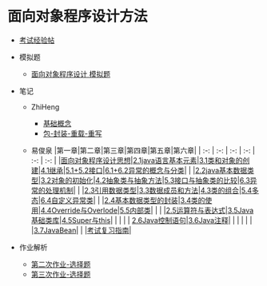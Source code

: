 # 面向对象程序设计方法

- [考试经验帖](docs/课内笔记/大二上/面向对象程序设计方法/考试经验帖.md)
  
- 模拟题
  - [面向对象程序设计 模拟题](docs/课内笔记/大二上/面向对象程序设计方法/模拟题/oop期末考试模拟.md)


- 笔记

  - ZhiHeng
    - [基础概念](docs/课内笔记/大二上/面向对象程序设计方法/笔记/ZhiHeng/基础概念.md)
    - [包-封装-重载-重写](docs/课内笔记/大二上/面向对象程序设计方法/笔记/ZhiHeng/包-封装-重载-重写.md)

  - 易俊泉
|第一章|第二章|第三章|第四章|第五章|第六章|
| :-: | :-: | :-: | :-: | :-: | :-: |
|[面向对象程序设计思想](docs/课内笔记/大二上/面向对象程序设计方法/笔记/易俊泉/chapter01/面向对象程序设计思想.md)|[2.1java语言基本元素](docs/课内笔记/大二上/面向对象程序设计方法/笔记/易俊泉/chapter02/2.1java语言基本元素.md)|[3.1类和对象的创建](docs/课内笔记/大二上/面向对象程序设计方法/笔记/易俊泉/chapter03/3.1类和对象的创建.md)|[4.1继承](docs/课内笔记/大二上/面向对象程序设计方法/笔记/易俊泉/chapter04/4.1继承.md)|[5.1+5.2接口](docs/课内笔记/大二上/面向对象程序设计方法/笔记/易俊泉/chapter05/5.1+5.2接口.md)|[6.1+6.2异常的概念与分类](docs/课内笔记/大二上/面向对象程序设计方法/笔记/易俊泉/chapter06/6.1+6.2异常的概念与分类.md)|
| |[2.2java基本数据类型](docs/课内笔记/大二上/面向对象程序设计方法/笔记/易俊泉/chapter02/2.2java基本数据类型.md)|[3.2对象的初始化](docs/课内笔记/大二上/面向对象程序设计方法/笔记/易俊泉/chapter03/3.2对象的初始化.md)|[4.2抽象类与抽象方法](docs/课内笔记/大二上/面向对象程序设计方法/笔记/易俊泉/chapter04/4.2抽象类与抽象方法.md)|[5.3接口与抽象类的比较](docs/课内笔记/大二上/面向对象程序设计方法/笔记/易俊泉/chapter05/5.3接口与抽象类的比较.md)|[6.3异常的处理机制](docs/课内笔记/大二上/面向对象程序设计方法/笔记/易俊泉/chapter06/6.3异常的处理机制.md)|
| |[2.3引用数据类型](docs/课内笔记/大二上/面向对象程序设计方法/笔记/易俊泉/chapter02/2.3引用数据类型.md)|[3.3数据成员和方法](docs/课内笔记/大二上/面向对象程序设计方法/笔记/易俊泉/chapter03/3.3数据成员和方法.md)|[4.3类的组合](docs/课内笔记/大二上/面向对象程序设计方法/笔记/易俊泉/chapter04/4.3类的组合.md)|[5.4多态](docs/课内笔记/大二上/面向对象程序设计方法/笔记/易俊泉/chapter05/5.4多态.md)|[6.4自定义异常类](docs/课内笔记/大二上/面向对象程序设计方法/笔记/易俊泉/chapter06/6.4自定义异常类.md)|
| |[2.4基本数据类型的封装](docs/课内笔记/大二上/面向对象程序设计方法/笔记/易俊泉/chapter02/2.4基本数据类型的封装.md)|[3.4类的使用](docs/课内笔记/大二上/面向对象程序设计方法/笔记/易俊泉/chapter03/3.4类的使用.md)|[4.4Override与Overlode](docs/课内笔记/大二上/面向对象程序设计方法/笔记/易俊泉/chapter04/4.4Override与Overlode.md)|[5.5内部类](docs/课内笔记/大二上/面向对象程序设计方法/笔记/易俊泉/chapter05/5.5内部类.md)| |
| |[2.5运算符与表达式](docs/课内笔记/大二上/面向对象程序设计方法/笔记/易俊泉/chapter02/2.5运算符与表达式.md)|[3.5Java基础类库](docs/课内笔记/大二上/面向对象程序设计方法/笔记/易俊泉/chapter03/3.5Java基础类库.md)|[4.5Super与this](docs/课内笔记/大二上/面向对象程序设计方法/笔记/易俊泉/chapter04/4.5Super与this.md)| | |
| |  [2.6Java控制语句](docs/课内笔记/大二上/面向对象程序设计方法/笔记/易俊泉/chapter02/2.6Java控制语句.md)|[3.6Java注释](docs/课内笔记/大二上/面向对象程序设计方法/笔记/易俊泉/chapter03/3.6Java注释.md)| | | |
| | |[3.7JavaBean](docs/课内笔记/大二上/面向对象程序设计方法/笔记/易俊泉/chapter03/3.7JavaBean.md)| | |[考试复习指南](docs/课内笔记/大二上/面向对象程序设计方法/笔记/易俊泉/考试复习指南.md)|

- 作业解析
  - [第二次作业-选择题](docs/课内笔记/大二上/面向对象程序设计方法/作业解析/第二次作业-选择题.md)
  - [第三次作业-选择题](docs/课内笔记/大二上/面向对象程序设计方法/作业解析/第三次作业-选择题.md)